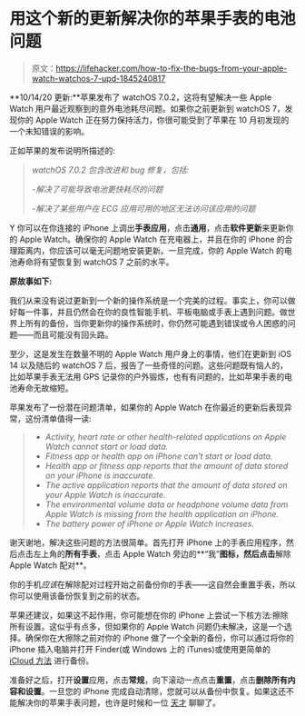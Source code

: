 # 用这个新的更新解决你的苹果手表的电池问题

> 原文：<https://lifehacker.com/how-to-fix-the-bugs-from-your-apple-watch-watchos-7-upd-1845240817>

**10/14/20 更新:**苹果发布了 watchOS 7.0.2，这将有望解决一些 Apple Watch 用户最近观察到的意外电池耗尽问题。如果你之前更新到 watchOS 7，发现你的 Apple Watch 正在努力保持活力，你很可能受到了苹果在 10 月初发现的一个未知错误的影响。



正如苹果的发布说明所描述的:

> *watchOS 7.0.2 包含改进和 bug 修复，包括:*
> 
> *-解决了可能导致电池更快耗尽的问题*
> 
> *-解决了某些用户在 ECG 应用可用的地区无法访问该应用的问题*

Y 你可以在你连接的 iPhone 上调出**手表应用**，点击**通用**，点击**软件更新**来更新你的 Apple Watch。确保你的 Apple Watch 在充电器上，并且在你的 iPhone 的合理距离内，你应该可以毫无问题地安装更新。一旦完成，你的 Apple Watch 的电池寿命将有望恢复到 watchOS 7 之前的水平。

**原故事如下:**

我们从来没有说过更新到一个新的操作系统是一个完美的过程。事实上，你可以做好每一件事，并且仍然会在你的良性智能手机、平板电脑或手表上遇到问题。做世界上所有的备份，当你更新你的操作系统时，你仍然可能遇到错误或令人困惑的问题——而且可能没有回头路。

至少，这是发生在数量不明的 Apple Watch 用户身上的事情，他们在更新到 iOS 14 以及随后的 watchOS 7 后，报告了一些奇怪的问题。这些问题既有恼人的，比如苹果手表无法用 GPS 记录你的户外锻炼，也有有问题的，比如苹果手表的电池寿命无故缩短。

苹果发布了一份潜在问题清单，如果你的 Apple Watch 在你最近的更新后表现异常，这份清单值得一读:

> *   *Activity, heart rate or other health-related applications on Apple Watch cannot start or load data.*
> *   *Fitness app or health app on iPhone can't start or load data.*
> *   *Health app or fitness app reports that the amount of data stored on your iPhone is inaccurate.*
> *   *The active application reports that the amount of data stored on your Apple Watch is inaccurate.*
> *   *The environmental volume data or headphone volume data from Apple Watch is missing from the health application on iPhone.*
> *   *The battery power of iPhone or Apple Watch increases.*

谢天谢地，解决这些问题的方法很简单。首先打开 iPhone 上的手表应用程序，然后点击左上角的**所有手表**，点击 Apple Watch 旁边的**“我”**图标，然后点击**解除 Apple Watch 配对**。

你的手机*应该*在解除配对过程开始之前备份你的手表——这自然会重置手表，所以你可以使用该备份恢复到之前的状态。

苹果还建议，如果这不起作用，你可能想在你的 iPhone 上尝试一下核方法:擦除所有设置。这似乎有点多，但如果你的 Apple Watch 问题仍未解决，这是一个选择。确保你在大擦除之前对你的 iPhone 做了一个全新的备份，你可以通过将你的 iPhone 插入电脑并打开 Finder(或 Windows 上的 iTunes)或使用更简单的 [iCloud 方法](https://support.apple.com/en-us/HT203977) 进行备份。

准备好之后，打开**设置**应用，点击**常规**，向下滚动一点点击**重置**，点击**删除所有内容和设置**。一旦您的 iPhone 完成自动清除，您就可以从备份中恢复。如果这还不能解决你的苹果手表问题，也许是时候和一位 [天才](https://support.apple.com/) 聊聊了。